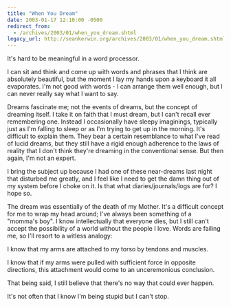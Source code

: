 ```yaml
---
title: "When You Dream"
date: 2003-01-17 12:10:00 -0500
redirect_from:
  - /archives/2003/01/when_you_dream.shtml
legacy_url: http://seankerwin.org/archives/2003/01/when_you_dream.shtml
---
```

It's hard to be meaningful in a word processor.

I can sit and think and come up with words and phrases that I think are absolutely beautiful, but the moment I lay my hands upon a keyboard it all evaporates. I'm not good with words - I can arrange them well enough, but I can never really say what I want to say.

Dreams fascinate me; not the events of dreams, but the concept of dreaming itself. I take it on faith that I must dream, but I can't recall ever remembering one. Instead I occasionally have sleepy imaginings, typically just as I'm falling to sleep or as I'm trying to get up in the morning. It's difficult to explain them. They bear a certain resemblance to what I've read of lucid dreams, but they still have a rigid enough adherence to the laws of reality that I don't think they're dreaming in the conventional sense. But then again, I'm not an expert.

I bring the subject up because I had one of these near-dreams last night that disturbed me greatly, and I feel like I need to get the damn thing out of my system before I choke on it. Is that what diaries/journals/logs are for? I hope so.

The dream was essentially of the death of my Mother. It's a difficult concept for me to wrap my head around; I've always been something of a "momma's boy". I know intellectually that everyone dies, but I still can't accept the possibility of a world without the people I love. Words are failing me, so I'll resort to a witless analogy:

I know that my arms are attached to my torso by tendons and muscles.

I know that if my arms were pulled with sufficient force in opposite directions, this attachment would come to an unceremonious conclusion.

That being said, I still believe that there's no way that could ever happen.

It's not often that I know I'm being stupid but I can't stop.
